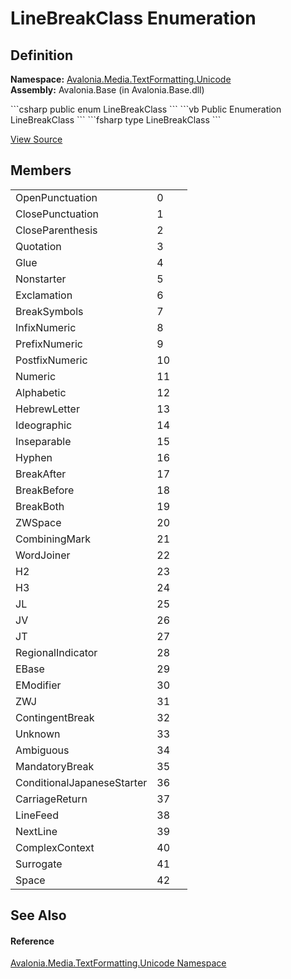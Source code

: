# LineBreakClass Enumeration




## Definition
**Namespace:** <a href="N_Avalonia_Media_TextFormatting_Unicode">Avalonia.Media.TextFormatting.Unicode</a>  
**Assembly:** Avalonia.Base (in Avalonia.Base.dll)

<Tabs groupId="api-code-preview">
<TabItem value="csharp" label="C#">
```csharp
public enum LineBreakClass
```
</TabItem>
<TabItem value="vb" label="VB">
```vb
Public Enumeration LineBreakClass
```
</TabItem>
<TabItem value="fsharp" label="F#">
```fsharp
type LineBreakClass
```
</TabItem>
</Tabs>



<a href="https://github.com/AvaloniaUI/Avalonia/tree/master/src/Avalonia.Base/Media/TextFormatting/Unicode/LineBreakClass.cs" title="View the source code">View Source</a>



## Members
<table>
<tr>
<td>OpenPunctuation</td>
<td>0</td>
<td> </td>
</tr>
<tr>
<td>ClosePunctuation</td>
<td>1</td>
<td> </td>
</tr>
<tr>
<td>CloseParenthesis</td>
<td>2</td>
<td> </td>
</tr>
<tr>
<td>Quotation</td>
<td>3</td>
<td> </td>
</tr>
<tr>
<td>Glue</td>
<td>4</td>
<td> </td>
</tr>
<tr>
<td>Nonstarter</td>
<td>5</td>
<td> </td>
</tr>
<tr>
<td>Exclamation</td>
<td>6</td>
<td> </td>
</tr>
<tr>
<td>BreakSymbols</td>
<td>7</td>
<td> </td>
</tr>
<tr>
<td>InfixNumeric</td>
<td>8</td>
<td> </td>
</tr>
<tr>
<td>PrefixNumeric</td>
<td>9</td>
<td> </td>
</tr>
<tr>
<td>PostfixNumeric</td>
<td>10</td>
<td> </td>
</tr>
<tr>
<td>Numeric</td>
<td>11</td>
<td> </td>
</tr>
<tr>
<td>Alphabetic</td>
<td>12</td>
<td> </td>
</tr>
<tr>
<td>HebrewLetter</td>
<td>13</td>
<td> </td>
</tr>
<tr>
<td>Ideographic</td>
<td>14</td>
<td> </td>
</tr>
<tr>
<td>Inseparable</td>
<td>15</td>
<td> </td>
</tr>
<tr>
<td>Hyphen</td>
<td>16</td>
<td> </td>
</tr>
<tr>
<td>BreakAfter</td>
<td>17</td>
<td> </td>
</tr>
<tr>
<td>BreakBefore</td>
<td>18</td>
<td> </td>
</tr>
<tr>
<td>BreakBoth</td>
<td>19</td>
<td> </td>
</tr>
<tr>
<td>ZWSpace</td>
<td>20</td>
<td> </td>
</tr>
<tr>
<td>CombiningMark</td>
<td>21</td>
<td> </td>
</tr>
<tr>
<td>WordJoiner</td>
<td>22</td>
<td> </td>
</tr>
<tr>
<td>H2</td>
<td>23</td>
<td> </td>
</tr>
<tr>
<td>H3</td>
<td>24</td>
<td> </td>
</tr>
<tr>
<td>JL</td>
<td>25</td>
<td> </td>
</tr>
<tr>
<td>JV</td>
<td>26</td>
<td> </td>
</tr>
<tr>
<td>JT</td>
<td>27</td>
<td> </td>
</tr>
<tr>
<td>RegionalIndicator</td>
<td>28</td>
<td> </td>
</tr>
<tr>
<td>EBase</td>
<td>29</td>
<td> </td>
</tr>
<tr>
<td>EModifier</td>
<td>30</td>
<td> </td>
</tr>
<tr>
<td>ZWJ</td>
<td>31</td>
<td> </td>
</tr>
<tr>
<td>ContingentBreak</td>
<td>32</td>
<td> </td>
</tr>
<tr>
<td>Unknown</td>
<td>33</td>
<td> </td>
</tr>
<tr>
<td>Ambiguous</td>
<td>34</td>
<td> </td>
</tr>
<tr>
<td>MandatoryBreak</td>
<td>35</td>
<td> </td>
</tr>
<tr>
<td>ConditionalJapaneseStarter</td>
<td>36</td>
<td> </td>
</tr>
<tr>
<td>CarriageReturn</td>
<td>37</td>
<td> </td>
</tr>
<tr>
<td>LineFeed</td>
<td>38</td>
<td> </td>
</tr>
<tr>
<td>NextLine</td>
<td>39</td>
<td> </td>
</tr>
<tr>
<td>ComplexContext</td>
<td>40</td>
<td> </td>
</tr>
<tr>
<td>Surrogate</td>
<td>41</td>
<td> </td>
</tr>
<tr>
<td>Space</td>
<td>42</td>
<td> </td>
</tr>
</table>

## See Also


#### Reference
<a href="N_Avalonia_Media_TextFormatting_Unicode">Avalonia.Media.TextFormatting.Unicode Namespace</a>  

